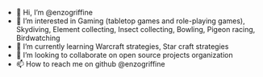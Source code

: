 - 👋 Hi, I’m @enzogriffine
- 👀 I’m interested in Gaming (tabletop games and role-playing games), Skydiving, Element collecting, Insect collecting, Bowling, Pigeon racing, Birdwatching
- 🌱 I’m currently learning Warcraft strategies, Star craft strategies
- 💞️ I’m looking to collaborate on open source projects organization
- 📫 How to reach me on github @enzogriffine

<!---
enzogriffine/enzogriffine is a ✨ special ✨ repository because its `README.md` (this file) appears on your GitHub profile.
You can click the Preview link to take a look at your changes.
--->
